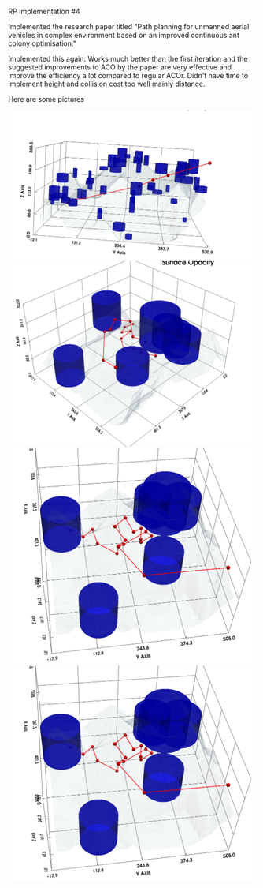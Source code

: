 RP Implementation #4

Implemented the research paper titled "Path planning for unmanned aerial vehicles in complex environment based on an improved continuous ant colony optimisation."

Implemented this again. Works much better than the first iteration and the suggested improvements to ACO by the paper are very effective and improve the efficiency a lot compared to regular ACOr. Didn't have time to implement height and collision cost too well mainly distance.

Here are some pictures

![alt text](img/img1.png)
![alt text](img/img2.png)
![alt text](img/img3.png)
![alt text](img/img3.png)